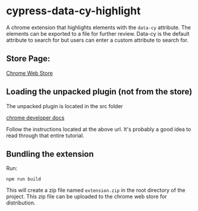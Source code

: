 # cypress-data-cy-highlight

A chrome extension that highlights elements with the `data-cy` attribute. The elements can be exported to a file for further review. Data-cy is the default attribute to search for but users can enter a custom attribute to search for.

## Store Page:

[Chrome Web Store](https://chromewebstore.google.com/detail/cypress-data-cy-highlight/oladebhfebnknclflagfihgpooccclmo?authuser=1&hl=en)

## Loading the unpacked plugin (not from the store)

The unpacked plugin is located in the src folder

[chrome developer docs](https://developer.chrome.com/docs/extensions/get-started/tutorial/hello-world#load-unpacked)

Follow the instructions located at the above url. It's probably a good idea to read through that entire tutorial.

## Bundling the extension

Run:

```
npm run build
```

This will create a zip file named `extension.zip` in the root directory of the project. This zip file can be uploaded to the chrome web store for distribution.
